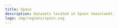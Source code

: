 ```yaml
---
title: Spain
description: Datasets located in Spain (mainland). 
logo: img/regions/spain.svg
---
```

